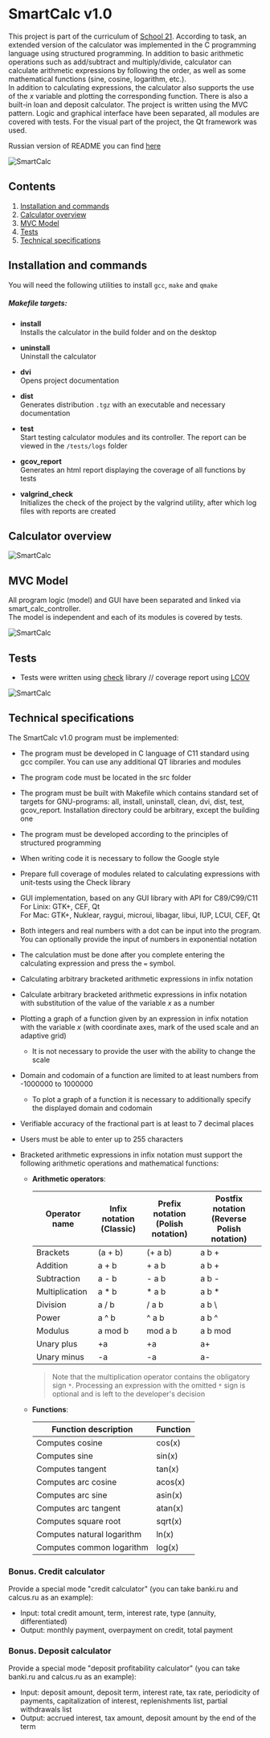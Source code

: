 # SmartCalc v1.0

This project is part of the curriculum of [School 21](https://21-school.ru/). According to task, an extended version of the calculator was implemented in the C programming language using structured programming. In addition to basic arithmetic operations such as add/subtract and multiply/divide, calculator can calculate arithmetic expressions by following the order, as well as some mathematical functions (sine, cosine, logarithm, etc.).  
In addition to calculating expressions, the calculator also supports the use of the _x_ variable and plotting the corresponding function. There is also a built-in loan and deposit calculator. The project is written using the MVC pattern. Logic and graphical interface have been separated, all modules are covered with tests. For the visual part of the project, the Qt framework was used.

Russian version of README you can find [here](./README_RUS.md)

![SmartCalc](misc/img/smartcalclogo.jpg)

## Contents

1. [Installation and commands](#installation-and-commands)
2. [Calculator overview](#calculator-overview)
3. [MVC Model](#mvc-model)
4. [Tests](#tests)
5. [Technical specifications](#technical-specifications)

## Installation and commands

You will need the following utilities to install `gcc`, `make` and `qmake`

##### Makefile targets:

- **install**  
  Installs the calculator in the build folder and on the desktop

- **uninstall**  
  Uninstall the calculator

- **dvi**  
  Opens project documentation

- **dist**  
  Generates distribution `.tgz` with an executable and necessary documentation

- **test**  
  Start testing calculator modules and its controller. The report can be viewed in the `/tests/logs` folder

- **gcov_report**  
  Generates an html report displaying the coverage of all functions by tests

- **valgrind_check**  
  Initializes the check of the project by the valgrind utility, after which log files with reports are created

## Calculator overview

![SmartCalc](misc/img/plus.gif)

## MVC Model

All program logic (model) and GUI have been separated and linked via smart_calc_controller.  
The model is independent and each of its modules is covered by tests.

![SmartCalc](misc/img/mvc_model.jpg)

## Tests

- Tests were written using [check](https://libcheck.github.io/check/) library // coverage report using [LCOV](https://github.com/linux-test-project/lcov)

![SmartCalc](misc/img/test_res.gif)

## Technical specifications

The SmartCalc v1.0 program must be implemented:

- The program must be developed in C language of C11 standard using gcc compiler. You can use any additional QT libraries and modules
- The program code must be located in the src folder
- The program must be built with Makefile which contains standard set of targets for GNU-programs: all, install, uninstall, clean, dvi, dist, test, gcov_report. Installation directory could be arbitrary, except the building one
- The program must be developed according to the principles of structured programming
- When writing code it is necessary to follow the Google style
- Prepare full coverage of modules related to calculating expressions with unit-tests using the Check library
- GUI implementation, based on any GUI library with API for C89/C99/C11
  <br/>For Linix: GTK+, CEF, Qt
  <br/>For Mac: GTK+, Nuklear, raygui, microui, libagar, libui, IUP, LCUI, CEF, Qt
- Both integers and real numbers with a dot can be input into the program. You can optionally provide the input of numbers in exponential notation
- The calculation must be done after you complete entering the calculating expression and press the `=` symbol.
- Calculating arbitrary bracketed arithmetic expressions in infix notation
- Calculate arbitrary bracketed arithmetic expressions in infix notation with substitution of the value of the variable _x_ as a number
- Plotting a graph of a function given by an expression in infix notation with the variable _x_ (with coordinate axes, mark of the used scale and an adaptive grid)
  - It is not necessary to provide the user with the ability to change the scale
- Domain and codomain of a function are limited to at least numbers from -1000000 to 1000000
  - To plot a graph of a function it is necessary to additionally specify the displayed domain and codomain
- Verifiable accuracy of the fractional part is at least to 7 decimal places
- Users must be able to enter up to 255 characters
- Bracketed arithmetic expressions in infix notation must support the following arithmetic operations and mathematical functions:

  - **Arithmetic operators**:

    | Operator name  | Infix notation <br /> (Classic) | Prefix notation <br /> (Polish notation) | Postfix notation <br /> (Reverse Polish notation) |
    | -------------- | ------------------------------- | ---------------------------------------- | ------------------------------------------------- |
    | Brackets       | (a + b)                         | (+ a b)                                  | a b +                                             |
    | Addition       | a + b                           | + a b                                    | a b +                                             |
    | Subtraction    | a - b                           | - a b                                    | a b -                                             |
    | Multiplication | a \* b                          | \* a b                                   | a b \*                                            |
    | Division       | a / b                           | / a b                                    | a b \                                             |
    | Power          | a ^ b                           | ^ a b                                    | a b ^                                             |
    | Modulus        | a mod b                         | mod a b                                  | a b mod                                           |
    | Unary plus     | +a                              | +a                                       | a+                                                |
    | Unary minus    | -a                              | -a                                       | a-                                                |

    > Note that the multiplication operator contains the obligatory sign `*`. Processing an expression with the omitted `*` sign is optional and is left to the developer's decision

  - **Functions**:

    | Function description       | Function |
    | -------------------------- | -------- |
    | Computes cosine            | cos(x)   |
    | Computes sine              | sin(x)   |
    | Computes tangent           | tan(x)   |
    | Computes arc cosine        | acos(x)  |
    | Computes arc sine          | asin(x)  |
    | Computes arc tangent       | atan(x)  |
    | Computes square root       | sqrt(x)  |
    | Computes natural logarithm | ln(x)    |
    | Computes common logarithm  | log(x)   |

### Bonus. Credit calculator

Provide a special mode "credit calculator" (you can take banki.ru and calcus.ru as an example):

- Input: total credit amount, term, interest rate, type (annuity, differentiated)
- Output: monthly payment, overpayment on credit, total payment

### Bonus. Deposit calculator

Provide a special mode "deposit profitability calculator" (you can take banki.ru and calcus.ru as an example):

- Input: deposit amount, deposit term, interest rate, tax rate, periodicity of payments, capitalization of interest, replenishments list, partial withdrawals list
- Output: accrued interest, tax amount, deposit amount by the end of the term
